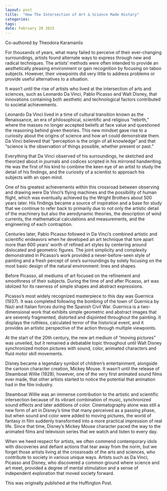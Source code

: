 ```yaml
---
layout: post
title:  "How The Intersection of Art & Science Made History"
categories: 
tags: 
date: February 20 2015
---
```


Co-authored by Theodora Karamanlis

For thousands of years, what many failed to perceive of their ever-changing surroundings, artists found alternate ways to express through new and radical techniques. The artists’ methods were often intended to provide an aesthetically pleasing environment or gain recognition by focusing on taboo subjects. However, their viewpoints did very little to address problems or provide useful alternatives to a situation.

It wasn’t until the rise of artists who lived at the intersection of arts and sciences, such as Leonardo Da Vinci, Pablo Picasso and Walt Disney, that innovations containing both aesthetic and technological factors contributed to societal achievements.

Leonardo Da Vinci lived in a time of cultural transition known as the Renaissance, an era of philosophical, scientific and religious “rebirth,” where the masses no longer accepted beliefs at face value and questioned the reasoning behind given theories. This new mindset gave rise to a curiosity about the origins of science and how art could demonstrate them. Da Vinci believed that “perception is the origin of all knowledge” and that “science is the observation of things possible, whether present or past.”

Everything that Da Vinci observed of his surroundings, he sketched and theorized about in journals and codices scripted in his mirrored handwriting. He was the first of his kind to combine the keen eye of an artist to study the detail of his findings, and the curiosity of a scientist to approach his subjects with an open mind.

One of his greatest achievements within this crossroad between observing and drawing were Da Vinci’s flying machines and the possibility of human flight, which was eventually achieved by the Wright Brothers about 500 years later. His findings became a source of inspiration and a base for study that we continue to refer back to primarily due to not only the artistic detail of the machinery but also the aerodynamic theories, the description of wind currents, the mathematical calculations and measurements, and the engineering of each contraption.

Centuries later, Pablo Picasso followed in Da Vinci’s combined artistic and scientific endeavors when he developed an art technique that tore apart more than 600 years’ worth of refined art styles by centering around dislocated and geometric figures. The joint simplicity and complexity demonstrated in Picasso’s work provided a never-before-seen style of painting and a fresh percept of one’s surroundings by solely focusing on the most basic design of the natural environment: lines and shapes.

Before Picasso, all mediums of art focused on the refinement and smoothness of their subjects. During the time of and after Picasso, art was idolized for its rawness of simple shapes and abstract expressions.

Picasso’s most widely recognized masterpiece to this day was Guernica (1937). It was completed following the bombing of the town of Guernica by Nazi and Italian forces during the Spanish Civil War. Guernica is a two-dimensional work that exhibits simple geometric and abstract images that are severely fragmented, distorted and disjointed throughout the painting. It displays the ruthless, calculated terror of the historical event, and it provides an artistic perspective of the action through multiple viewpoints.

At the start of the 20th century, the new art medium of “moving pictures” was unveiled, but it remained a debatable topic throughout until Walt Disney synchronized motion pictures with sound, color, animated characters and fluid motor skill movements.

Disney became a legendary symbol of children’s entertainment, alongside the cartoon character creation, Mickey Mouse. It wasn’t until the release of Steamboat Willie (1928), however, one of the very first animated sound films ever made, that other artists started to notice the potential that animation had in the film industry.

Steamboat Willie was an immense contribution to the artistic and scientific intersection because of its vibrant combination of music, synchronized sound effects and later additions of color. Cinematography alone was still a new form of art in Disney’s time that many perceived as a passing phase, but when sound and color were added to moving pictures, the world of fantasy in film suddenly transformed into a more practical impression of real life. Since that time, Disney’s Mickey Mouse character paced the way to the animated films and television series that we watch and listen to every day.

When we heed respect for artists, we often commend contemporary idols with discoveries and defiant actions that tear away from the norm, but we forget those artists living at the crossroads of the arts and sciences, who contribute to society in various unique ways. Artists such as Da Vinci, Picasso and Disney, who discovered a common ground where science and art meet, provided a degree of mental stimulation and a sense of independent exploration that moved society forward.

This was originally published at the Huffington Post.



